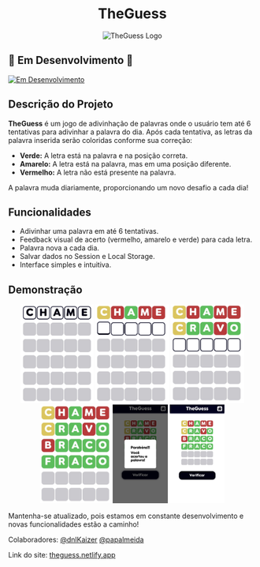 <h1 align="center"> TheGuess </h1>

<p align="center">
  <img src="./imagens/logo-fundo.png" alt="TheGuess Logo"/>
</p>

## 🚀 Em Desenvolvimento 🚀

[![Em Desenvolvimento](https://img.shields.io/badge/status-Em%20Desenvolvimento-orange)](#)

## Descrição do Projeto

**TheGuess** é um jogo de adivinhação de palavras onde o usuário tem até 6 tentativas para adivinhar a palavra do dia. Após cada tentativa, as letras da palavra inserida serão coloridas conforme sua correção:

- **Verde:** A letra está na palavra e na posição correta.
- **Amarelo:** A letra está na palavra, mas em uma posição diferente.
- **Vermelho:** A letra não está presente na palavra.

A palavra muda diariamente, proporcionando um novo desafio a cada dia!

## Funcionalidades

- Adivinhar uma palavra em até 6 tentativas.
- Feedback visual de acerto (vermelho, amarelo e verde) para cada letra.
- Palavra nova a cada dia.
- Salvar dados no Session e Local Storage.
- Interface simples e intuitiva.

## Demonstração

<p align="center">
  <img src="./imagens/demo-sem-cor.jpg" alt="Demo1" height="200px"/>
  <img src="./imagens/demo-1.jpg" alt="Demo1" height="200px"/>
  <img src="./imagens/demo-2.jpg" alt="Demo2" height="200px"/>
  <img src="./imagens/demo-4.jpg" alt="Demo4" height="200px"/>
  <img src="./imagens/demo-winner-msg.jpg" alt="Demo Full Screen" height="200px"/>
  <img src="./imagens/demo-fullscreen.jpg" alt="Demo Full Screen" height="200px"/>
</p>

Mantenha-se atualizado, pois estamos em constante desenvolvimento e novas funcionalidades estão a caminho!

Colaboradores:
[@dnlKaizer](https://github.com/dnlKaizer)
[@papalmeida](https://github.com/papalmeida)

Link do site:
[theguess.netlify.app](https://theguess.netlify.app/)
